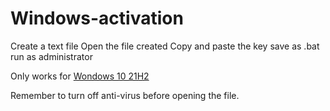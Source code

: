 # Windows-activation
Create a text file
Open the file created
Copy and paste the key
save as .bat
run as administrator
<p>Only works for <a href="">Wondows 10 21H2</a></p>
Remember to turn off anti-virus before opening the file. 

